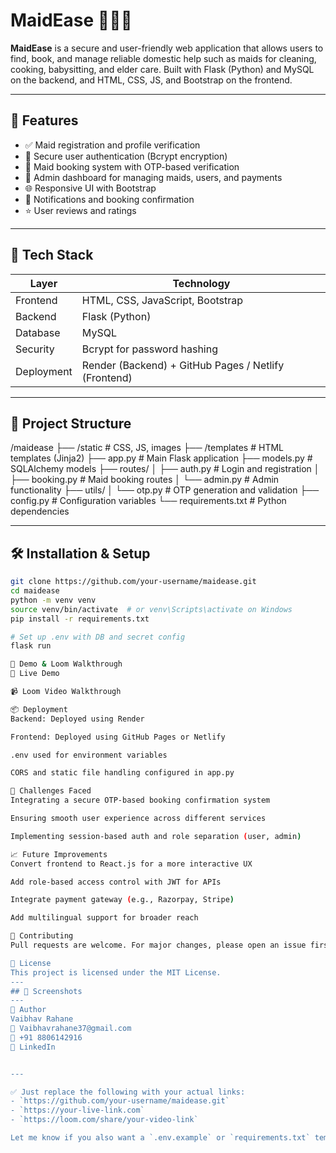 # MaidEase 🧹👩‍🍳

**MaidEase** is a secure and user-friendly web application that allows users to find, book, and manage reliable domestic help such as maids for cleaning, cooking, babysitting, and elder care. Built with Flask (Python) and MySQL on the backend, and HTML, CSS, JS, and Bootstrap on the frontend.

---

## 🚀 Features

- ✅ Maid registration and profile verification  
- 🔐 Secure user authentication (Bcrypt encryption)  
- 📆 Maid booking system with OTP-based verification  
- 🧾 Admin dashboard for managing maids, users, and payments  
- 🌐 Responsive UI with Bootstrap  
- 📲 Notifications and booking confirmation  
- ⭐ User reviews and ratings  

---

## 🧩 Tech Stack

| Layer      | Technology                     |
|------------|--------------------------------|
| Frontend   | HTML, CSS, JavaScript, Bootstrap |
| Backend    | Flask (Python)                 |
| Database   | MySQL                          |
| Security   | Bcrypt for password hashing    |
| Deployment | Render (Backend) + GitHub Pages / Netlify (Frontend) |

---

## 📁 Project Structure

/maidease
├── /static # CSS, JS, images
├── /templates # HTML templates (Jinja2)
├── app.py # Main Flask application
├── models.py # SQLAlchemy models
├── routes/
│ ├── auth.py # Login and registration
│ ├── booking.py # Maid booking routes
│ └── admin.py # Admin functionality
├── utils/
│ └── otp.py # OTP generation and validation
├── config.py # Configuration variables
└── requirements.txt # Python dependencies


---

## 🛠️ Installation & Setup

```bash
git clone https://github.com/your-username/maidease.git
cd maidease
python -m venv venv
source venv/bin/activate  # or venv\Scripts\activate on Windows
pip install -r requirements.txt

# Set up .env with DB and secret config
flask run

🧪 Demo & Loom Walkthrough
🔗 Live Demo

📹 Loom Video Walkthrough

📦 Deployment
Backend: Deployed using Render

Frontend: Deployed using GitHub Pages or Netlify

.env used for environment variables

CORS and static file handling configured in app.py

🧠 Challenges Faced
Integrating a secure OTP-based booking confirmation system

Ensuring smooth user experience across different services

Implementing session-based auth and role separation (user, admin)

📈 Future Improvements
Convert frontend to React.js for a more interactive UX

Add role-based access control with JWT for APIs

Integrate payment gateway (e.g., Razorpay, Stripe)

Add multilingual support for broader reach

🤝 Contributing
Pull requests are welcome. For major changes, please open an issue first to discuss what you'd like to change.

📄 License
This project is licensed under the MIT License.
---
## 📸 Screenshots
---
👤 Author
Vaibhav Rahane
📧 Vaibhavrahane37@gmail.com
📱 +91 8806142916
🔗 LinkedIn


---

✅ Just replace the following with your actual links:
- `https://github.com/your-username/maidease.git`
- `https://your-live-link.com`
- `https://loom.com/share/your-video-link`

Let me know if you also want a `.env.example` or `requirements.txt` template!
